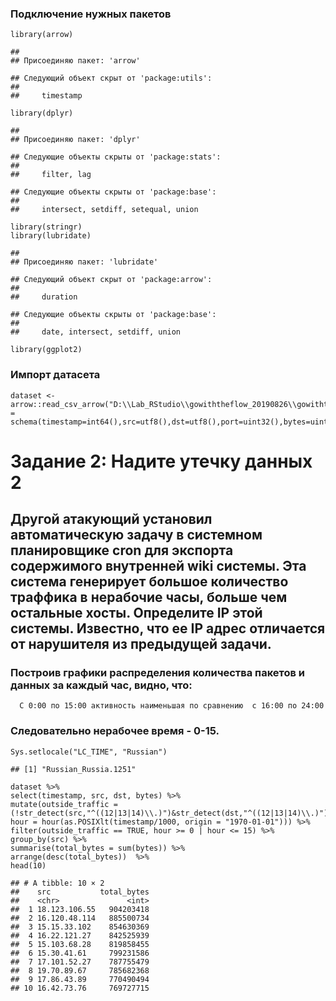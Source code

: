 ### Подключение нужных пакетов

    library(arrow)

    ## 
    ## Присоединяю пакет: 'arrow'

    ## Следующий объект скрыт от 'package:utils':
    ## 
    ##     timestamp

    library(dplyr)

    ## 
    ## Присоединяю пакет: 'dplyr'

    ## Следующие объекты скрыты от 'package:stats':
    ## 
    ##     filter, lag

    ## Следующие объекты скрыты от 'package:base':
    ## 
    ##     intersect, setdiff, setequal, union

    library(stringr)
    library(lubridate)

    ## 
    ## Присоединяю пакет: 'lubridate'

    ## Следующий объект скрыт от 'package:arrow':
    ## 
    ##     duration

    ## Следующие объекты скрыты от 'package:base':
    ## 
    ##     date, intersect, setdiff, union

    library(ggplot2)

### Импорт датасета

    dataset <- arrow::read_csv_arrow("D:\\Lab_RStudio\\gowiththeflow_20190826\\gowiththeflow_20190826.csv",schema = schema(timestamp=int64(),src=utf8(),dst=utf8(),port=uint32(),bytes=uint32()))

# Задание 2: Надите утечку данных 2

## Другой атакующий установил автоматическую задачу в системном планировщике cron для экспорта содержимого внутренней wiki системы. Эта система генерирует большое количество траффика в нерабочие часы, больше чем остальные хосты. Определите IP этой системы. Известно, что ее IP адрес отличается от нарушителя из предыдущей задачи.

### Построив графики распределения количества пакетов и данных за каждый час, видно, что:
      С 0:00 по 15:00 активность наименьшая по сравнению  с 16:00 по 24:00
### Следовательно нерабочее время - 0-15.
    Sys.setlocale("LC_TIME", "Russian")

    ## [1] "Russian_Russia.1251"

    dataset %>%
    select(timestamp, src, dst, bytes) %>%
    mutate(outside_traffic = (!str_detect(src,"^((12|13|14)\\.)")&str_detect(dst,"^((12|13|14)\\.)")), hour = hour(as.POSIXlt(timestamp/1000, origin = "1970-01-01"))) %>%
    filter(outside_traffic == TRUE, hour >= 0 | hour <= 15) %>%
    group_by(src) %>%
    summarise(total_bytes = sum(bytes)) %>%
    arrange(desc(total_bytes))  %>%
    head(10)

    ## # A tibble: 10 × 2
    ##    src           total_bytes
    ##    <chr>               <int>
    ##  1 18.123.106.55   904203418
    ##  2 16.120.48.114   885500734
    ##  3 15.15.33.102    854630369
    ##  4 16.22.121.27    842525939
    ##  5 15.103.68.28    819858455
    ##  6 15.30.41.61     799231586
    ##  7 17.101.52.27    787755479
    ##  8 19.70.89.67     785682368
    ##  9 17.86.43.89     770490494
    ## 10 16.42.73.76     769727715
